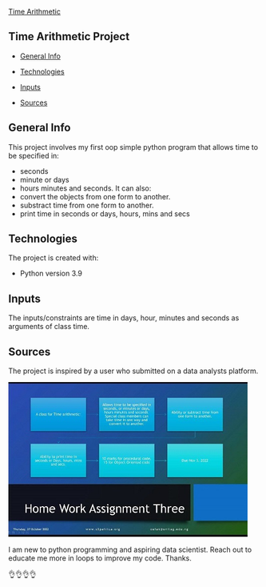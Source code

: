 [Time Arithmetic][def5]

## Time Arithmetic Project

* [General Info][def0]

* [Technologies][def1]

* [Inputs][def2]

* [Sources][def3]

## General Info

This project involves my first oop simple python program that allows time to be specified in:

* seconds
* minute or days
* hours minutes and seconds.
It can also:
* convert the objects from one form to another.
* substract time from one form to another.
* print time in seconds or days, hours, mins and secs

## Technologies

The project is created with:

* Python version 3.9

## Inputs

The inputs/constraints are time in days, hour, minutes and seconds as arguments of class time.

## Sources

The project is inspired by a user who submitted on a data analysts platform.

![The Assignment](source.jpeg)

I am new to python programming and aspiring data scientist. Reach out to educate me more in loops to improve my code. Thanks.

👌👌👌👌

[def1]: #technologies
[def2]: #inputs
[def3]: #sources
[def0]: #general-info
[def5]: #time-arithmetic